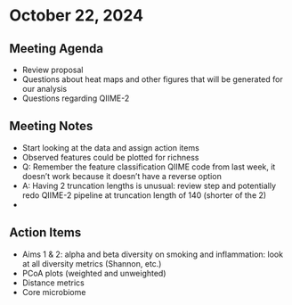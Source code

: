 # October 22, 2024

## Meeting Agenda
- Review proposal
- Questions about heat maps and other figures that will be generated for our analysis
- Questions regarding QIIME-2

## Meeting Notes
- Start looking at the data and assign action items
- Observed features could be plotted for richness
- Q: Remember the feature classification QIIME code from last week, it doesn’t work because it doesn’t have a reverse option
- A: Having 2 truncation lengths is unusual: review  step and potentially redo QIIME-2 pipeline at truncation length of 140 (shorter of the 2)
- 

## Action Items
- Aims 1 & 2: alpha and beta diversity on smoking and inflammation: look at all diversity metrics (Shannon, etc.)
- PCoA plots (weighted and unweighted)
- Distance metrics 
- Core microbiome
